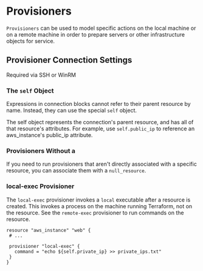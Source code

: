 # Provisioners
`Provisioners` can be used to model specific actions on the local machine or on a remote machine in order to prepare servers or other infrastructure objects for service.
## Provisioner Connection Settings
 Required  via SSH or WinRM

 ### The ```self``` Object
Expressions in connection blocks cannot refer to their parent resource by name. Instead, they can use the special `self` object.

The self object represents the connection's parent resource, and has all of that resource's attributes. For example, use `self.public_ip` to reference an aws_instance's public_ip attribute.

### Provisioners Without a 
If you need to run provisioners that aren't directly associated with a specific resource, you can associate them with a `null_resource`.

### local-exec Provisioner

The `local-exec` provisioner invokes a `local` executable after a resource is created. This invokes a process on the machine running Terraform, not on the resource. See the `remote-exec` provisioner to run commands on the resource.

 ```
resource "aws_instance" "web" {
  # ...

  provisioner "local-exec" {
    command = "echo ${self.private_ip} >> private_ips.txt"
  }
}
```